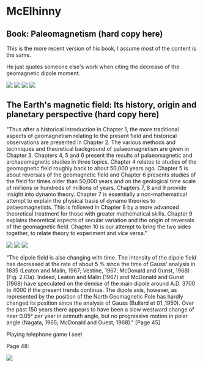# McElhinny

## Book: Paleomagnetism (hard copy here)

This is the more recent version of his book, I assume most of the content is the same.

He just quotes someone else's work when citing the decrease of the geomagnetic dipole moment.

![](img/mcelhinny.jpg)
![](img/mcelhinny-new1.png)
![](img/mcelhinny-new2.png)
![](img/mcelhinny-new3.png)

## The Earth's magnetic field: Its history, origin and planetary perspective (hard copy here)

"Thus after a historical introduction in Chapter 1, the more traditional aspects of geomagnetism relating to the present field and historical observations are presented in Chapter 2. The various methods and techniques and theoretical background of palaeomagnetism are given in Chapter 3. Chapters 4, 5 and 6 present the results of palaeomagnetic and archaeomagnetic studies in three topics. Chapter 4 relates to studies of the geomagnetic field roughly back to about 50,000 years ago. Chapter 5 is about reversals of the geomagnetic field and Chapter 6 presents studies of the field for times older than 50,000 years and on the geological time scale of millions or hundreds of millions of years. Chapters 7, 8 and 9 provide insight into dynamo theory. Chapter 7 is essentially a non-mathematical attempt to explain the physical basis of dynamo theories to palaeomagnetists. This is followed in Chapter 8 by a more advanced theoretical treatment for those with greater mathematical skills. Chapter 9 explains theoretical aspects of secular variation and the origin of reversals of the geomagnetic field. Chapter 10 is our attempt to bring the two sides together, to relate theory to experiment and vice versa."

![](img/mcelhinny-toc1.png)
![](img/mcelhinny-toc2.png)
![](img/mcelhinny-toc3.png)

"The dipole field is also changing with time. The intensity of the dipole field has decreased at the rate of about 5 % since the time of Gauss' analysis in 1835 (Leaton and Malin, 1967; Vestine, 1967; McDonald and Gunst, 1968) (Fig. 2.lOa). Indeed, Leaton and Malin (1967) and McDonald and Gunst (1968) have speculated on the demise of the main dipole around A.D. 3700 to 4000 if the present trends continue. The dipole axis, however, as represented by the position of the North Geomagnetic Pole has hardly changed its position since the analysis of Gauss (Bullard et 01.,1950). Over the past 150 years there appears to have been a slow westward change of near 0.05° per year in azimuth angle, but no progressive motion in polar angle (Nagata, 1965; McDonald and Guest, 1968)." [Page 45]

Playing telephone game I see!

Page 48:

![](img/mcelhinny-viz.png)